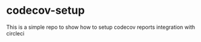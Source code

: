# codecov-setup


This is a simple repo to show how to setup codecov reports integration
with circleci
